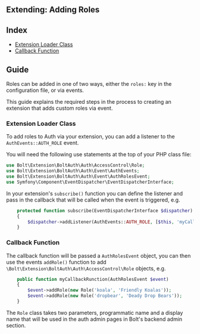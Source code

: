 Extending: Adding Roles
-----------------------

## Index

  * [Extension Loader Class](#extension-loader-class)
  * [Callback Function](#callback-function)


## Guide

Roles can be added in one of two ways, either the `roles:` key in the
configuration file, or via events.

This guide explains the required steps in the process to creating an extension
that adds custom roles via event.


### Extension Loader Class

To add roles to Auth via your extension, you can add a listener to the
`AuthEvents::AUTH_ROLE` event.
 
You will need the following use statements at the top of your PHP class file:

```php
use Bolt\Extension\BoltAuth\Auth\AccessControl\Role;
use Bolt\Extension\BoltAuth\Auth\Event\AuthEvents;
use Bolt\Extension\BoltAuth\Auth\Event\AuthRolesEvent;
use Symfony\Component\EventDispatcher\EventDispatcherInterface;
```

In your extension's `subscribe()` function you can define the listener and
pass in the callback that will be called when the event is triggered, e.g.

```php
    protected function subscribe(EventDispatcherInterface $dispatcher)
    {
        $dispatcher->addListener(AuthEvents::AUTH_ROLE, [$this, 'myCallbackRunction']);
    }
```

### Callback Function

The callback function will be passed a `AuthRolesEvent` object, you can
then use the events `addRole()` function to add `\Bolt\Extension\BoltAuth\Auth\AccessControl\Role` 
objects, e.g.

```php
    public function myCallbackRunction(AuthRolesEvent $event)
    {
        $event->addRole(new Role('koala', 'Friendly Koalas'));
        $event->addRole(new Role('dropbear', 'Deady Drop Bears'));
    }
```

The `Role` class takes two parameters, programmatic name and a display name
that will be used in the auth admin pages in Bolt's backend admin section.

